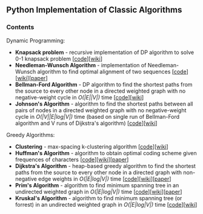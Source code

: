 <h2>Python Implementation of Classic Algorithms</h2>

<h3>Contents</h3>
<p>Dynamic Programming:</p>
<ul>
  <li><b>Knapsack problem</b> - recursive implementation of DP algorithm to solve 0-1 knapsack problem [<a href="knapsack.py">code</a>][<a href="https://en.wikipedia.org/wiki/Knapsack_problem">wiki</a>]</li>
  <li><b>Needleman-Wunsch Algorithm</b> - implementation of Needleman-Wunsch algorithm to find optimal alignment of two sequences [<a href="knapsack.py">code</a>][<a href="https://en.wikipedia.org/wiki/Needleman–Wunsch_algorithm">wiki</a>][<a href="http://www.sciencedirect.com/science/article/pii/0022283670900574?via%3Dihub">paper</a>]</li>
  <li><b>Bellman-Ford Algorithm</b> - DP algorithm to find the shortest paths from the source to every other node in a directed weighted graph with no negative-weight cycle in <i>O(|E||V|)</i> time  [<a href="bellman.py">code</a>][<a href="https://en.wikipedia.org/wiki/Bellman–Ford_algorithm">wiki</a>]</li>
  <li><b>Johnson's Algorithm</b> - algorithm to find the shortest paths between all pairs of nodes in a directed weighted graph with no negative-weight cycle in <i>O(|V||E|log|V|)</i> time (based on single run of Bellman-Ford algorithm and V runs of Dijkstra's algorithm) [<a href="johnson.py">code</a>][<a href="https://en.wikipedia.org/wiki/Johnson%27s_algorithm">wiki</a>]</li>
 </ul>
<p>Greedy Algorithms:</p>
<ul>
  <li><b>Clustering</b> - max-spacing k-clustering algorithm [<a href="knapsack.py">code</a>][<a href="https://en.wikipedia.org/wiki/Knapsack_problem">wiki</a>]</li>
  <li><b>Huffman's Algorithm</b> - algorithm to obtain optimal coding scheme given frequences of characters [<a href="huffman.py">code</a>][<a href="https://en.wikipedia.org/wiki/Huffman_coding">wiki</a>][<a href="http://compression.ru/download/articles/huff/huffman_1952_minimum-redundancy-codes.pdf">paper</a>]</li>
  <li><b>Dijkstra's Algorithm</b> - heap-based greedy algorithm to find the shortest paths from the source to every other node in a directed graph with non-negative edge weights in <i>O(|E|log|V|)</i> time  [<a href="dijkstra.py">code</a>][<a href="https://en.wikipedia.org/wiki/Dijkstra%27s_algorithm">wiki</a>][<a href="http://www-m3.ma.tum.de/foswiki/pub/MN0506/WebHome/dijkstra.pdf">paper</a>]</li>
  <li><b>Prim's Algorithm</b> - algorithm to find minimum spanning tree in an undirected weighted graph in <i>O(|E|log|V|)</i> time [<a href="prim.py">code</a>][<a href="https://en.wikipedia.org/wiki/Prim%27s_algorithm">wiki</a>][<a href="https://archive.org/details/bstj36-6-1389">paper</a>]</li>
  <li><b>Kruskal's Algorithm</b> - algorithm to find minimum spanning tree (or forrest) in an undirected weighted graph in <i>O(|E|log|V|)</i> time [<a href="kruskal.py">code</a>][<a href="https://en.wikipedia.org/wiki/Kruskal%27s_algorithm">wiki</a>]</li>
</ul>
